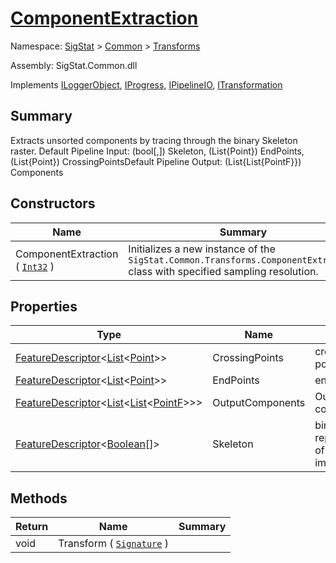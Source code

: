 # [ComponentExtraction](./ComponentExtraction.md)

Namespace: [SigStat]() > [Common]() > [Transforms]()

Assembly: SigStat.Common.dll

Implements [ILoggerObject](./../ILoggerObject.md), [IProgress](./../Helpers/IProgress.md), [IPipelineIO](./../Pipeline/IPipelineIO.md), [ITransformation](./../ITransformation.md)

## Summary
Extracts unsorted components by tracing through the binary Skeleton raster.  <para>Default Pipeline Input: (bool[,]) Skeleton, (List{Point}) EndPoints, (List{Point}) CrossingPoints</para><para>Default Pipeline Output: (List{List{PointF}}) Components</para>

## Constructors

| Name | Summary | 
| --- | --- | 
| ComponentExtraction ( [`Int32`](https://docs.microsoft.com/en-us/dotnet/api/System.Int32) ) | Initializes a new instance of the `SigStat.Common.Transforms.ComponentExtraction` class with specified sampling resolution. | 


## Properties

| Type | Name | Summary | 
| --- | --- | --- | 
| [FeatureDescriptor](./../FeatureDescriptor-1.md)\<[List](https://docs.microsoft.com/en-us/dotnet/api/System.Collections.Generic.List-1)\<[Point](https://docs.microsoft.com/en-us/dotnet/api/System.Drawing.Point)>> | CrossingPoints | crossing points | 
| [FeatureDescriptor](./../FeatureDescriptor-1.md)\<[List](https://docs.microsoft.com/en-us/dotnet/api/System.Collections.Generic.List-1)\<[Point](https://docs.microsoft.com/en-us/dotnet/api/System.Drawing.Point)>> | EndPoints | endpoints | 
| [FeatureDescriptor](./../FeatureDescriptor-1.md)\<[List](https://docs.microsoft.com/en-us/dotnet/api/System.Collections.Generic.List-1)\<[List](https://docs.microsoft.com/en-us/dotnet/api/System.Collections.Generic.List-1)\<[PointF](https://docs.microsoft.com/en-us/dotnet/api/System.Drawing.PointF)>>> | OutputComponents | Output components | 
| [FeatureDescriptor](./../FeatureDescriptor-1.md)\<[Boolean](https://docs.microsoft.com/en-us/dotnet/api/System.Boolean)[]> | Skeleton | binary representation of a signature image | 


## Methods

| Return | Name | Summary | 
| --- | --- | --- | 
| void | Transform ( [`Signature`](./../Signature.md) ) |  | 


